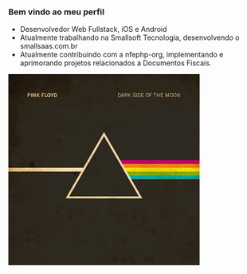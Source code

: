 <!--
**lidani/lidani** is a ✨ _special_ ✨ repository because its `README.md` (this file) appears on your GitHub profile.

Here are some ideas to get you started:

- 🔭 I’m currently working on ...
- 🌱 I’m currently learning ...
- 👯 I’m looking to collaborate on ...
- 🤔 I’m looking for help with ...
- 💬 Ask me about ...
- 📫 How to reach me: ...
- 😄 Pronouns: ...
- ⚡ Fun fact: ...
-->

### Bem vindo ao meu perfil

- Desenvolvedor Web Fullstack, iOS e Android
- Atualmente trabalhando na Smallsoft Tecnologia, desenvolvendo o smallsaas.com.br
- Atualmente contribuindo com a nfephp-org, implementando e aprimorando projetos relacionados a Documentos Fiscais.

![dark-side-of-the-moon](/img/dark-side.gif)

